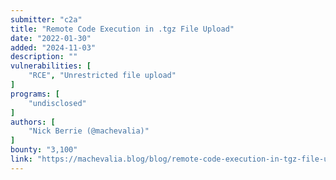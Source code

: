 ```yaml
---
submitter: "c2a"
title: "Remote Code Execution in .tgz File Upload"
date: "2022-01-30"
added: "2024-11-03"
description: ""
vulnerabilities: [
    "RCE", "Unrestricted file upload"
]
programs: [
    "undisclosed"
]
authors: [
    "Nick Berrie (@machevalia)"
]
bounty: "3,100"
link: "https://machevalia.blog/blog/remote-code-execution-in-tgz-file-upload"
---
```




